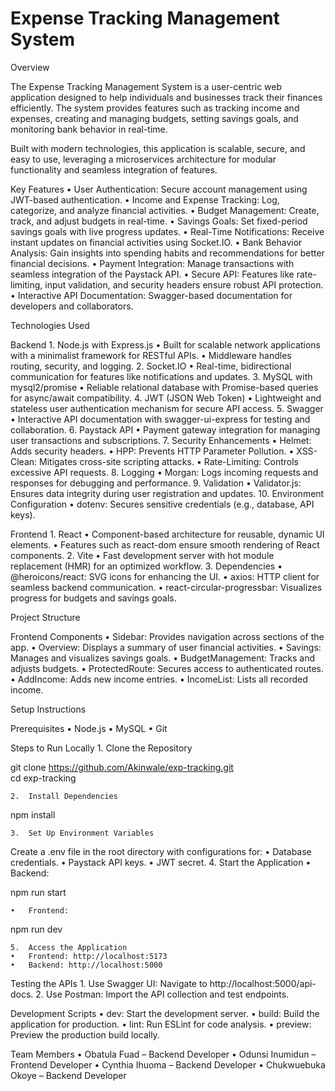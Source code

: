 # Expense Tracking Management System

Overview


The Expense Tracking Management System is a user-centric web application designed to help individuals and businesses track their finances efficiently. The system provides features such as tracking income and expenses, creating and managing budgets, setting savings goals, and monitoring bank behavior in real-time.

Built with modern technologies, this application is scalable, secure, and easy to use, leveraging a microservices architecture for modular functionality and seamless integration of features.

Key Features
	•	User Authentication: Secure account management using JWT-based authentication.
	•	Income and Expense Tracking: Log, categorize, and analyze financial activities.
	•	Budget Management: Create, track, and adjust budgets in real-time.
	•	Savings Goals: Set fixed-period savings goals with live progress updates.
	•	Real-Time Notifications: Receive instant updates on financial activities using Socket.IO.
	•	Bank Behavior Analysis: Gain insights into spending habits and recommendations for better financial decisions.
	•	Payment Integration: Manage transactions with seamless integration of the Paystack API.
	•	Secure API: Features like rate-limiting, input validation, and security headers ensure robust API protection.
	•	Interactive API Documentation: Swagger-based documentation for developers and collaborators.

Technologies Used

Backend
	1.	Node.js with Express.js
	•	Built for scalable network applications with a minimalist framework for RESTful APIs.
	•	Middleware handles routing, security, and logging.
	2.	Socket.IO
	•	Real-time, bidirectional communication for features like notifications and updates.
	3.	MySQL with mysql2/promise
	•	Reliable relational database with Promise-based queries for async/await compatibility.
	4.	JWT (JSON Web Token)
	•	Lightweight and stateless user authentication mechanism for secure API access.
	5.	Swagger
	•	Interactive API documentation with swagger-ui-express for testing and collaboration.
	6.	Paystack API
	•	Payment gateway integration for managing user transactions and subscriptions.
	7.	Security Enhancements
	•	Helmet: Adds security headers.
	•	HPP: Prevents HTTP Parameter Pollution.
	•	XSS-Clean: Mitigates cross-site scripting attacks.
	•	Rate-Limiting: Controls excessive API requests.
	8.	Logging
	•	Morgan: Logs incoming requests and responses for debugging and performance.
	9.	Validation
	•	Validator.js: Ensures data integrity during user registration and updates.
	10.	Environment Configuration
	•	dotenv: Secures sensitive credentials (e.g., database, API keys).

Frontend
	1.	React
	•	Component-based architecture for reusable, dynamic UI elements.
	•	Features such as react-dom ensure smooth rendering of React components.
	2.	Vite
	•	Fast development server with hot module replacement (HMR) for an optimized workflow.
	3.	Dependencies
	•	@heroicons/react: SVG icons for enhancing the UI.
	•	axios: HTTP client for seamless backend communication.
	•	react-circular-progressbar: Visualizes progress for budgets and savings goals.

Project Structure

Frontend Components
	•	Sidebar: Provides navigation across sections of the app.
	•	Overview: Displays a summary of user financial activities.
	•	Savings: Manages and visualizes savings goals.
	•	BudgetManagement: Tracks and adjusts budgets.
	•	ProtectedRoute: Secures access to authenticated routes.
	•	AddIncome: Adds new income entries.
	•	IncomeList: Lists all recorded income.

Setup Instructions

Prerequisites
	•	Node.js
	•	MySQL
	•	Git

Steps to Run Locally
	1.	Clone the Repository

git clone https://github.com/Akinwale/exp-tracking.git  
cd exp-tracking  


	2.	Install Dependencies

npm install  


	3.	Set Up Environment Variables
Create a .env file in the root directory with configurations for:
	•	Database credentials.
	•	Paystack API keys.
	•	JWT secret.
	4.	Start the Application
	•	Backend:

npm run start  


	•	Frontend:

npm run dev  


	5.	Access the Application
	•	Frontend: http://localhost:5173
	•	Backend: http://localhost:5000

Testing the APIs
	1.	Use Swagger UI: Navigate to http://localhost:5000/api-docs.
	2.	Use Postman: Import the API collection and test endpoints.

Development Scripts
	•	dev: Start the development server.
	•	build: Build the application for production.
	•	lint: Run ESLint for code analysis.
	•	preview: Preview the production build locally.

Team Members
	•	Obatula Fuad – Backend Developer
	•	Odunsi Inumidun – Frontend Developer
	•	Cynthia Ihuoma – Backend Developer
	•	Chukwuebuka Okoye – Backend Developer

